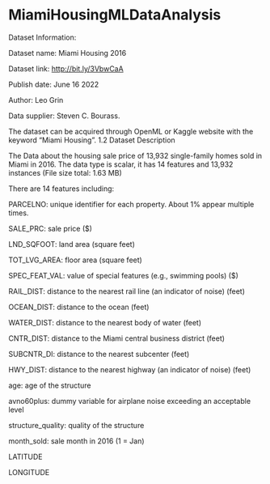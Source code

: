 # MiamiHousingMLDataAnalysis

Dataset Information:

Dataset name: Miami Housing 2016

Dataset link: http://bit.ly/3VbwCaA

Publish date: June 16 2022

Author: Leo Grin

Data supplier: Steven C. Bourass.

The dataset can be acquired through OpenML or Kaggle website with the keyword “Miami Housing”.
1.2 Dataset Description

The Data about the housing sale price of 13,932 single-family homes sold in Miami in 2016. The data type is scalar, it has 14 features and 13,932 instances (File size total: 1.63 MB)

There are 14 features including:

PARCELNO: unique identifier for each property. About 1% appear multiple times.

SALE_PRC: sale price ($)

LND_SQFOOT: land area (square feet) 

TOT_LVG_AREA: floor area (square feet) 

SPEC_FEAT_VAL: value of special features (e.g., swimming pools) ($)

RAIL_DIST: distance to the nearest rail line (an indicator of noise) (feet)

OCEAN_DIST: distance to the ocean (feet) 

WATER_DIST: distance to the nearest body of water (feet) 

CNTR_DIST: distance to the Miami central business district (feet)

SUBCNTR_DI: distance to the nearest subcenter (feet)

HWY_DIST: distance to the nearest highway (an indicator of noise) (feet) 

age: age of the structure

avno60plus: dummy variable for airplane noise exceeding an acceptable level 

structure_quality: quality of the structure 

month_sold: sale month in 2016 (1 = Jan)

LATITUDE

LONGITUDE

